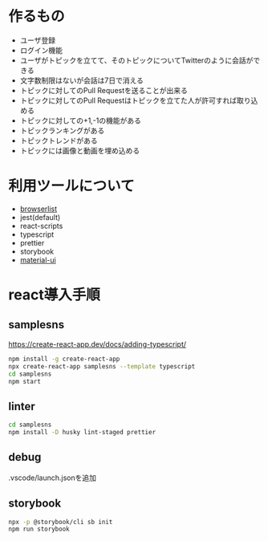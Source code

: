 # 作るもの

- ユーザ登録
- ログイン機能
- ユーザがトピックを立てて、そのトピックについてTwitterのように会話ができる
- 文字数制限はないが会話は7日で消える
- トピックに対してのPull Requestを送ることが出来る
- トピックに対してのPull Requestはトピックを立てた人が許可すれば取り込める
- トピックに対しての+1,-1の機能がある
- トピックランキングがある
- トピックトレンドがある
- トピックには画像と動画を埋め込める

# 利用ツールについて

- [browserlist](https://qiita.com/takeshisakuma/items/0bc1c39ee976bd1f52d7)
- jest(default)
- react-scripts
- typescript
- prettier
- storybook
- [material-ui](https://qiita.com/Ouvill/items/c6761c32d31ffb11e114)

# react導入手順

## samplesns

https://create-react-app.dev/docs/adding-typescript/

```bash
npm install -g create-react-app
npx create-react-app samplesns --template typescript
cd samplesns
npm start
```

## linter

```bash
cd samplesns
npm install -D husky lint-staged prettier
```

## debug

.vscode/launch.jsonを追加

## storybook

```bash
npx -p @storybook/cli sb init
npm run storybook
```